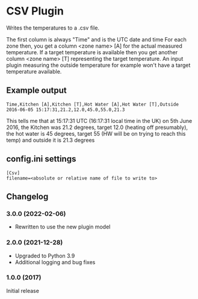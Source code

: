 # CSV Plugin

Writes the temperatures to a .csv file.

The first column is always "Time" and is the UTC date and time
For each zone then, you get a column &lt;zone name&gt; [A] for the actual measured temperature.
If a target temperature is available then you get another column  &lt;zone name&gt; [T] representing the target temperature.
An input plugin measuring the outside temperature for example won't have a target temperature available.

## Example output
```
Time,Kitchen [A],Kitchen [T],Hot Water [A],Hot Water [T],Outside
2016-06-05 15:17:31,21.2,12.0,45.0,55.0,21.3
```

This tells me that at 15:17:31 UTC (16:17:31 local time in the UK) on 5th June 2016, the Kitchen was 21.2 degrees, target 12.0 (heating off presumably),
the hot water is 45 degrees, target 55 (HW will be on trying to reach this temp) and outside it is 21.3 degrees

## config.ini settings
```
[Csv]
filename=<absolute or relative name of file to write to>
```

## Changelog
### 3.0.0 (2022-02-06)
- Rewritten to use the new plugin model
### 2.0.0 (2021-12-28)
- Upgraded to Python 3.9
- Additional logging and bug fixes
### 1.0.0 (2017)
Initial release
